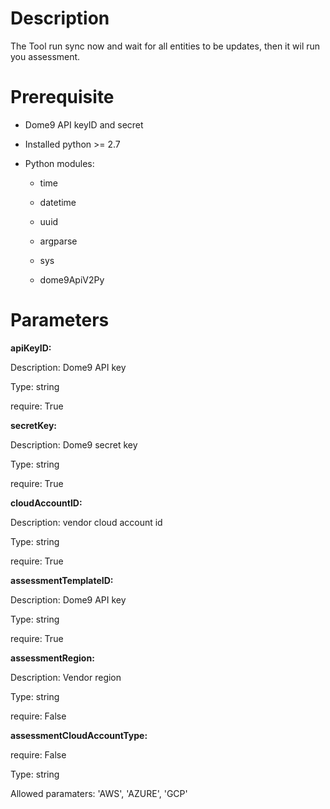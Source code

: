 # Description
The Tool run sync now and wait for all entities to be updates, then it wil run you assessment.

# Prerequisite 

* Dome9 API keyID and secret 

* Installed python >= 2.7 

* Python modules:

    * time 

    * datetime

    * uuid

	* argparse

	* sys

	* dome9ApiV2Py

# Parameters

**apiKeyID:**

Description: Dome9 API key

Type: string

require: True

**secretKey:**

Description: Dome9 secret key

Type: string

require: True

**cloudAccountID:**

Description: vendor cloud account id

Type: string

require: True

**assessmentTemplateID:**

Description: Dome9 API key

Type: string

require: True

**assessmentRegion:**

Description: Vendor region

Type: string

require: False

**assessmentCloudAccountType:**

require: False

Type: string

Allowed paramaters:  'AWS', 'AZURE', 'GCP'
